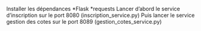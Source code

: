 Installer les dépendances 
*Flask 
*requests
Lancer d’abord le service d’inscription sur le port 8080 (inscription_service.py)
Puis lancer le service gestion des cotes sur le port 8089 (gestion_cotes_service.py)

